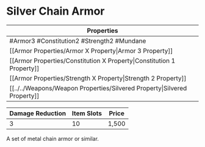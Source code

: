 # Silver Chain Armor

| Properties                                                               |
| ------------------------------------------------------------------------ |
| #Armor3 #Constitution2 #Strength2 #Mundane                               |
| [[Armor Properties/Armor X Property\|Armor 3 Property]]                  |
| [[Armor Properties/Constitution X Property\|Constitution 1 Property]]    |
| [[Armor Properties/Strength X Property\|Strength 2 Property]]            |
| [[../../Weapons/Weapon Properties/Silvered Property\|Silvered Property]] |


| Damage Reduction | Item Slots | Price |
| ---------------- | ---------- | ----- |
| 3                | 10         | 1,500 |

A set of metal chain armor or similar.